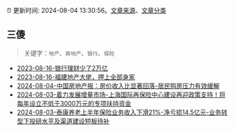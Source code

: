 :alarm_clock: 更新时间: 2024-08-04 13:30:56。[文章来源](/README.md)、[文章分类](/TAGS.md)

## 三傻


> 关键字：`地产`、`房地产`、`银行`、`保险`



- [2023-08-16-银行理财少了2万亿](https://www.aicaijing.com.cn/article/18565) 
- [2023-08-16-福建地产大佬，押上全部身家](https://www.aicaijing.com.cn/article/18567) 
- [2024-08-04-中国房地产报：房价收入比显著回落-居民购房压力有效缓解](https://www.cls.cn/detail/1753374) 
- [2024-08-03-着力发展增量市场-上海国际再保险中心建设再迎政策支持！将每年设立不低于3000万元的专项扶持资金](https://www.cls.cn/detail/1753154) 
- [2024-08-03-泰康养老上半年保险业务收入下滑21%-净亏损14.5亿元-业务转型下投研水平及渠道建设短板待补](https://www.cls.cn/detail/1753239) 
